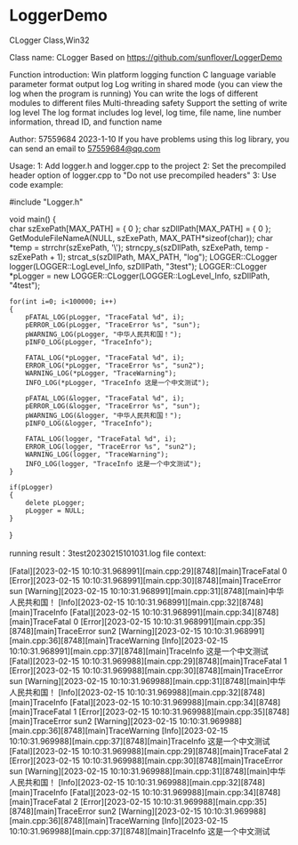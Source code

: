 # LoggerDemo
CLogger Class,Win32

Class name: CLogger
Based on https://github.com/sunflover/LoggerDemo

Function introduction:
Win platform logging function
C language variable parameter format output log
Log writing in shared mode (you can view the log when the program is running)
You can write the logs of different modules to different files
Multi-threading safety
Support the setting of write log level
The log format includes log level, log time, file name, line number information, thread ID, and function name

Author: 57559684 2023-1-10
If you have problems using this log library, you can send an email to <57559684@qq.com>

Usage:
1: Add logger.h and logger.cpp to the project
2: Set the precompiled header option of logger.cpp to "Do not use precompiled headers"
3: Use code example:

#include "Logger.h"

void main()
{	
	char szExePath[MAX_PATH] = { 0 };
	char szDllPath[MAX_PATH] = { 0 };
	GetModuleFileNameA(NULL, szExePath, MAX_PATH*sizeof(char));
	char *temp = strrchr(szExePath, '\\');
	strncpy_s(szDllPath, szExePath, temp - szExePath + 1);
	strcat_s(szDllPath, MAX_PATH, "log");
	LOGGER::CLogger logger(LOGGER::LogLevel_Info, szDllPath, "3test");
	LOGGER::CLogger *pLogger = new LOGGER::CLogger(LOGGER::LogLevel_Info, szDllPath, "4test");

	for(int i=0; i<100000; i++)
	{
		pFATAL_LOG(pLogger, "TraceFatal %d", i);
		pERROR_LOG(pLogger, "TraceError %s", "sun");
		pWARNING_LOG(pLogger, "中华人民共和国！");
		pINFO_LOG(pLogger, "TraceInfo");

		FATAL_LOG(*pLogger, "TraceFatal %d", i);
		ERROR_LOG(*pLogger, "TraceError %s", "sun2");
		WARNING_LOG(*pLogger, "TraceWarning");
		INFO_LOG(*pLogger, "TraceInfo 这是一个中文测试");

		pFATAL_LOG(&logger, "TraceFatal %d", i);
		pERROR_LOG(&logger, "TraceError %s", "sun");
		pWARNING_LOG(&logger, "中华人民共和国！");
		pINFO_LOG(&logger, "TraceInfo");

		FATAL_LOG(logger, "TraceFatal %d", i);
		ERROR_LOG(logger, "TraceError %s", "sun2");
		WARNING_LOG(logger, "TraceWarning");
		INFO_LOG(logger, "TraceInfo 这是一个中文测试");
	}

	if(pLogger)
	{
		delete pLogger;
		pLogger = NULL;
	}
}

running result：3test20230215101031.log file context:

[Fatal][2023-02-15 10:10:31.968991][main.cpp:29][8748][main]TraceFatal 0
[Error][2023-02-15 10:10:31.968991][main.cpp:30][8748][main]TraceError sun
[Warning][2023-02-15 10:10:31.968991][main.cpp:31][8748][main]中华人民共和国！
[Info][2023-02-15 10:10:31.968991][main.cpp:32][8748][main]TraceInfo
[Fatal][2023-02-15 10:10:31.968991][main.cpp:34][8748][main]TraceFatal 0
[Error][2023-02-15 10:10:31.968991][main.cpp:35][8748][main]TraceError sun2
[Warning][2023-02-15 10:10:31.968991][main.cpp:36][8748][main]TraceWarning
[Info][2023-02-15 10:10:31.968991][main.cpp:37][8748][main]TraceInfo 这是一个中文测试
[Fatal][2023-02-15 10:10:31.969988][main.cpp:29][8748][main]TraceFatal 1
[Error][2023-02-15 10:10:31.969988][main.cpp:30][8748][main]TraceError sun
[Warning][2023-02-15 10:10:31.969988][main.cpp:31][8748][main]中华人民共和国！
[Info][2023-02-15 10:10:31.969988][main.cpp:32][8748][main]TraceInfo
[Fatal][2023-02-15 10:10:31.969988][main.cpp:34][8748][main]TraceFatal 1
[Error][2023-02-15 10:10:31.969988][main.cpp:35][8748][main]TraceError sun2
[Warning][2023-02-15 10:10:31.969988][main.cpp:36][8748][main]TraceWarning
[Info][2023-02-15 10:10:31.969988][main.cpp:37][8748][main]TraceInfo 这是一个中文测试
[Fatal][2023-02-15 10:10:31.969988][main.cpp:29][8748][main]TraceFatal 2
[Error][2023-02-15 10:10:31.969988][main.cpp:30][8748][main]TraceError sun
[Warning][2023-02-15 10:10:31.969988][main.cpp:31][8748][main]中华人民共和国！
[Info][2023-02-15 10:10:31.969988][main.cpp:32][8748][main]TraceInfo
[Fatal][2023-02-15 10:10:31.969988][main.cpp:34][8748][main]TraceFatal 2
[Error][2023-02-15 10:10:31.969988][main.cpp:35][8748][main]TraceError sun2
[Warning][2023-02-15 10:10:31.969988][main.cpp:36][8748][main]TraceWarning
[Info][2023-02-15 10:10:31.969988][main.cpp:37][8748][main]TraceInfo 这是一个中文测试


